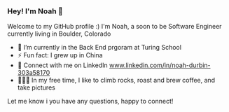 ### Hey! I'm Noah 👋

Welcome to my GitHub profile :)
I'm Noah, a soon to be Software Engineer currently living in Boulder, Colorado

- 🌱 I’m currently in the Back End prgoram at Turing School
- ⚡ Fun fact: I grew up in China
- 🤝 Connect with me on LinkedIn www.linkedin.com/in/noah-durbin-303a58170
- 🧗🏼‍♂️ In my free time, I like to climb rocks, roast and brew coffee, and take pictures

Let me know i you have any questions, happy to connect!
